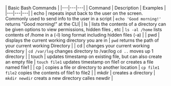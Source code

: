 | Basic Bash Commands |
|---|---|---|
| Command | Description | Examples |
|---|---|---|
| echo | repeats input back to the user on the screen. Commonly used to send info to the user in a script | `echo 'Good morning!'` returns "Good morning!" at the CLI|
| ls | lists the contents of a directory can be given options to view permissions, hidden files , etc | `ls -al /home` lists contents of /home in a (-l) long format including hidden files (-a) |
| pwd | displays the current working directory you are in | `pwd` returns the path of your current working Directory |
| cd | changes your current working directory | `cd /var/log` changes directory to /var/log `cd ..` moves up 1 directory |
| touch | updates timestamp on existing file, but can also create an empty file  | `touch file1` updates timestamp on file1 or creates a file named file1 |
| cp | copies a file or directory to another location | `cp file1 file2` copies the contents of file1 to file2 |
| mkdir | creates a directory | `mkdir newdir` creats a new directory calles newdir |
